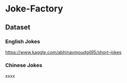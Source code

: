 # Joke-Factory

## Dataset

### English Jokes
https://www.kaggle.com/abhinavmoudgil95/short-jokes

### Chinese Jokes
xxxx 

